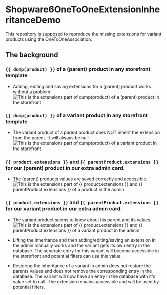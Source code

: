# Shopware6OneToOneExtensionInheritanceDemo
This repository is supposed to reproduce the missing extensions for variant products using the OneToOneAssociation.

## The background

### ```{{ dump(product) }}``` of a (parent) product in any storefront template
- Adding, editing and saving extensions for a (parent) product works without a problem.
![This is the extensions part of dump(product) of a (parent) product in the storefront](https://i.imgur.com/lg8lKcI.png)

### ```{{ dump(product) }}``` of a variant product in any storefront template
- The variant product of a parent product does NOT inherit the extension from the parent. It will always be null.
![This is the extensions part of dump(product) of a variant product in the storefront](https://i.imgur.com/3TDdi1l.png)

### ```{{ product.extensions }}``` and ```{{ parentProduct.extensions }}``` for our (parent) product in our extra admin card.
- The (parent) products values are saved correctly and accessible.
![This is the extensions part of {{ product.extensions }} and {{ parentProduct.extensions }} of a product in the admin](https://i.imgur.com/cAe5lbr.png)

### ```{{ product.extensions }}``` and ```{{ parentProduct.extensions }}``` for our variant product in our extra admin card.
- The variant product seems to know about his parent and its values.
![This is the extensions part of {{ product.extensions }} and {{ parentProduct.extensions }} of a variant product in the admin](https://i.imgur.com/ZjH3W8r.png)
    
- Lifting the inheritance and then adding/editing/saving an extension in the admin manually works and the variant gets its own entry in the database. The seperate entry for this variant will become accessible in the storefront and potential filters can use this value.

- Restoring the inheritance of a variant in admin does not restore the parents values and does not remove the corresponding entry in the database. The variant will now have an entry in the database with it's value set to null. The extension remains accessible and will be used by potential filters.
